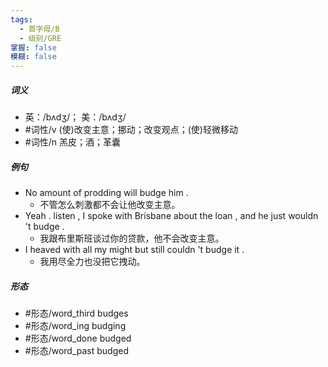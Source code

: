 ```yaml
---
tags:
  - 首字母/B
  - 级别/GRE
掌握: false
模糊: false
---
```

##### 词义
- 英：/bʌdʒ/； 美：/bʌdʒ/
- #词性/v  (使)改变主意；挪动；改变观点；(使)轻微移动
- #词性/n  羔皮；酒；革囊
##### 例句
- No amount of prodding will budge him .
	- 不管怎么刺激都不会让他改变主意。
- Yeah . listen , I spoke with Brisbane about the loan , and he just wouldn 't budge .
	- 我跟布里斯班谈过你的贷款，他不会改变主意。
- I heaved with all my might but still couldn 't budge it .
	- 我用尽全力也没把它拽动。
##### 形态
- #形态/word_third budges
- #形态/word_ing budging
- #形态/word_done budged
- #形态/word_past budged
